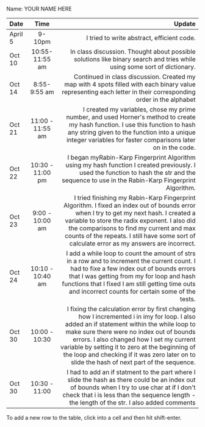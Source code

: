 Name: YOUR NAME HERE

| Date    |       Time       |                                                                                                                                                                                                                                                                                                                                                                               Update |
|:--------|:----------------:|-------------------------------------------------------------------------------------------------------------------------------------------------------------------------------------------------------------------------------------------------------------------------------------------------------------------------------------------------------------------------------------:|
| April 5 |      9-10pm      |                                                                                                                                                                                                                                                                                                                                           I tried to write abstract, efficient code. |
| Oct 10  |  10:55-11:55 am  |                                                                                                                                                                                                                                                              In class discussion. Thought about possible solutions like binary search and tries while using some sort of dictionary. |
| Oct 14  |   8:55-9:55 am   |                                                                                                                                                                                                                       Continued in class discussion. Created my map with 4 spots filled with each binary value representing each letter in their corresponding order in the alphabet |
| Oct 21  | 11:00 - 11:55 am |                                                                                                                                        I created my variables, chose my prime number, and used Horner's method to create my hash function. I use this function to hash any string given to the function into a unique integer variables for faster comparisons later on in the code. |
| Oct 22  | 10:30 - 11:00 pm |                                                                                                                                                                                         I began myRabin-Karp Fingerprint Algorithm using my hash function I created previously. I used the function to hash the str and the sequence to use in the Rabin-Karp Fingerprint Algorithm. |
| Oct 23  | 9:00 - 10:00 am  |                                                    I tried finishing my Rabin-Karp Fingerprint Algorithm. I fixed an index out of bounds error when I try to get my next hash. I created a variable to store the radix exponent. I also did the comparisons to find my current and max counts of the repeats. I still have some sort of calculate error as my answers are incorrect. |
| Oct 24  | 10:10 - 10:40 am |                                                                                      I add a while loop to count the amount of strs in a row and to increment the current count. I had to fixe a few index out of bounds errors that I was getting from my for loop and hash functions that I fixed I am still getting time outs and incorrect counts for certain some of the tests. |
| Oct 30  |  10:00 - 10:30   | I fixing the calculation error by first changing how I incremented i in imy for loop. I also added an if statement within the while loop to make sure there were no index out of bounds errors. I also changed how I set my current variable by setting it to zero at the beginning of the loop and checking if it was zero later on to slide the hash of next part of the sequence. |
| Oct 30  |  10:30 - 11:00   |                                                                                                                                            I had to add an if statment to the part where I slide the hash as there could be an index out of bounds when I try to use char at if I don't check that i is less than the sequence length - the length of the str. I also added comments |


To add a new row to the table, click into a cell and then hit shift-enter.
